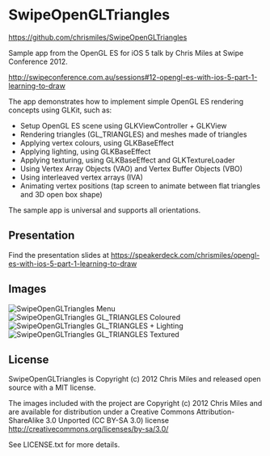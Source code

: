 SwipeOpenGLTriangles
====================

<https://github.com/chrismiles/SwipeOpenGLTriangles>

Sample app from the OpenGL ES for iOS 5 talk by Chris Miles at Swipe Conference 2012.

<http://swipeconference.com.au/sessions#12-opengl-es-with-ios-5-part-1-learning-to-draw>

The app demonstrates how to implement simple OpenGL ES rendering concepts using GLKit, such as:

* Setup OpenGL ES scene using GLKViewController + GLKView
* Rendering triangles (GL_TRIANGLES) and meshes made of triangles
* Applying vertex colours, using GLKBaseEffect
* Applying lighting, using GLKBaseEffect
* Applying texturing, using GLKBaseEffect and GLKTextureLoader
* Using Vertex Array Objects (VAO) and Vertex Buffer Objects (VBO)
* Using interleaved vertex arrays (IVA)
* Animating vertex positions (tap screen to animate between flat triangles and 3D open box shape)

The sample app is universal and supports all orientations.


Presentation
------------

Find the presentation slides at <https://speakerdeck.com/chrismiles/opengl-es-with-ios-5-part-1-learning-to-draw>


Images
------

![SwipeOpenGLTriangles Menu](https://lh6.googleusercontent.com/-_UKXTWfodhI/UFEUwTnnSWI/AAAAAAAAAS4/bT-J8hBl9Bo/s640/SwipeOpenGLTriangles-Menu.png "SwipeOpenGLTriangles Menu")
![SwipeOpenGLTriangles GL_TRIANGLES Coloured](https://lh6.googleusercontent.com/-xvzMn6b43sk/UFEUwtBS1FI/AAAAAAAAAS8/XTG5LsGlqI0/s640/SwipeOpenGLTriangles-colours.png "SwipeOpenGLTriangles GL_TRIANGLES Coloured")
![SwipeOpenGLTriangles GL_TRIANGLES + Lighting](https://lh5.googleusercontent.com/-rd6-1NGmXow/UFEUwnARmiI/AAAAAAAAATA/-FIzyXb4BNk/s640/SwipeOpenGLTriangles-lighting.png "SwipeOpenGLTriangles GL_TRIANGLES + Lighting")
![SwipeOpenGLTriangles GL_TRIANGLES Textured](https://lh4.googleusercontent.com/-jgL1NGmmOHM/UFEUx7xThGI/AAAAAAAAATQ/owzJxdvwe5s/s640/SwipeOpenGLTriangles-textured.png "SwipeOpenGLTriangles GL_TRIANGLES Textured")


License
-------

SwipeOpenGLTriangles is Copyright (c) 2012 Chris Miles and released open source with
a MIT license.

The images included with the project are Copyright (c) 2012 Chris Miles and are available
for distribution under a Creative Commons Attribution-ShareAlike 3.0 Unported (CC BY-SA 3.0)
license http://creativecommons.org/licenses/by-sa/3.0/

See LICENSE.txt for more details.
